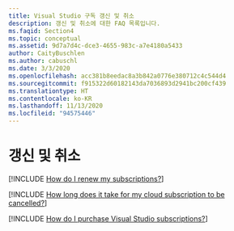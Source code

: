 ```yaml
---
title: Visual Studio 구독 갱신 및 취소
description: 갱신 및 취소에 대한 FAQ 목록입니다.
ms.faqid: Section4
ms.topic: conceptual
ms.assetid: 9d7a7d4c-dce3-4655-983c-a7e4180a5433
author: CaityBuschlen
ms.author: cabuschl
ms.date: 3/3/2020
ms.openlocfilehash: acc381b8eedac8a3b842a0776e380712c4c544d4
ms.sourcegitcommit: f915322d60182143da7036893d2941bc200cf439
ms.translationtype: HT
ms.contentlocale: ko-KR
ms.lasthandoff: 11/13/2020
ms.locfileid: "94575446"
---
```

# <a name="renewal-and-cancellation"></a>갱신 및 취소

[!INCLUDE [How do I renew my subscriptions?](includes/renew-subscriptions.md)]

[!INCLUDE [How long does it take for my cloud subscription to be cancelled?](includes/renewal-cancellation.md)]

[!INCLUDE [How do I purchase Visual Studio subscriptions?](includes/how-to-purchase.md)]
